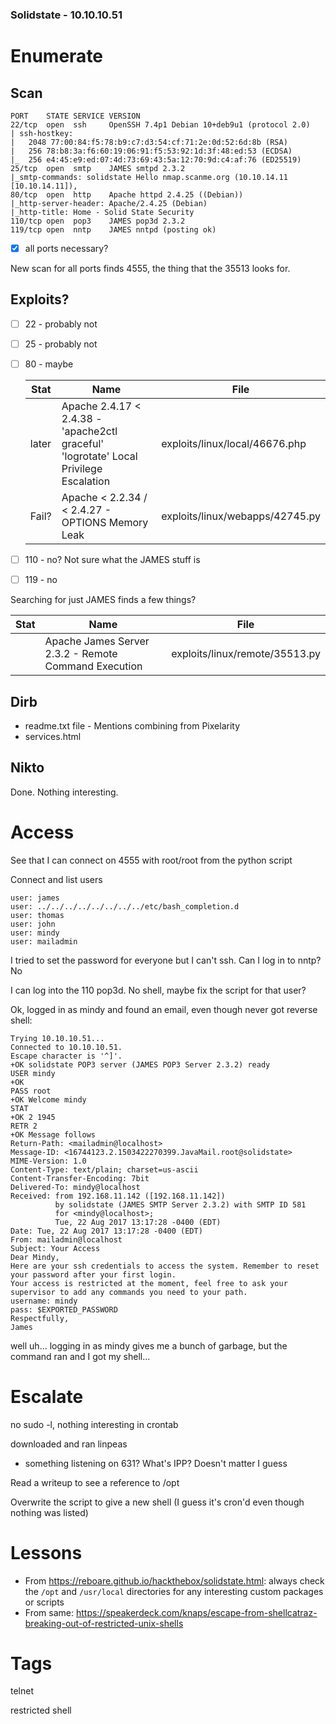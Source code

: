 ### Solidstate - 10.10.10.51

# Enumerate

## Scan

```
PORT    STATE SERVICE VERSION
22/tcp  open  ssh     OpenSSH 7.4p1 Debian 10+deb9u1 (protocol 2.0)
| ssh-hostkey: 
|   2048 77:00:84:f5:78:b9:c7:d3:54:cf:71:2e:0d:52:6d:8b (RSA)
|   256 78:b8:3a:f6:60:19:06:91:f5:53:92:1d:3f:48:ed:53 (ECDSA)
|_  256 e4:45:e9:ed:07:4d:73:69:43:5a:12:70:9d:c4:af:76 (ED25519)
25/tcp  open  smtp    JAMES smtpd 2.3.2
|_smtp-commands: solidstate Hello nmap.scanme.org (10.10.14.11 [10.10.14.11]), 
80/tcp  open  http    Apache httpd 2.4.25 ((Debian))
|_http-server-header: Apache/2.4.25 (Debian)
|_http-title: Home - Solid State Security
110/tcp open  pop3    JAMES pop3d 2.3.2
119/tcp open  nntp    JAMES nntpd (posting ok)
```

* [x] all ports necessary?  

New scan for all ports finds 4555, the thing that the 35513 looks for.

## Exploits?

* [ ] 22 - probably not

* [ ] 25 - probably not

* [ ] 80 - maybe

  | Stat  | Name                                                         | File                            |
  | ----- | ------------------------------------------------------------ | ------------------------------- |
  | later | Apache 2.4.17 < 2.4.38 - 'apache2ctl graceful' 'logrotate' Local Privilege Escalation | exploits/linux/local/46676.php  |
  | Fail? | Apache < 2.2.34 / < 2.4.27 - OPTIONS Memory Leak             | exploits/linux/webapps/42745.py |

* [ ] 110 - no? Not sure what the JAMES stuff is

* [ ] 119 - no

Searching for just JAMES finds a few things? 

| Stat | Name                                                 | File                           |
| ---- | ---------------------------------------------------- | ------------------------------ |
|      | Apache James Server 2.3.2 - Remote Command Execution | exploits/linux/remote/35513.py |

## Dirb

* readme.txt file - Mentions combining from Pixelarity
* services.html

## Nikto

Done. Nothing interesting. 

# Access

See that I can connect on 4555 with root/root from the python script

Connect and list users

```
user: james
user: ../../../../../../../../etc/bash_completion.d
user: thomas
user: john
user: mindy
user: mailadmin
```

I tried to set the password for everyone but I can't ssh. Can I log in to nntp? No 

I can log into the 110 pop3d. No shell, maybe fix the script for that user? 

Ok, logged in as mindy and found an email, even though never got reverse shell:

```
Trying 10.10.10.51...
Connected to 10.10.10.51.
Escape character is '^]'.
+OK solidstate POP3 server (JAMES POP3 Server 2.3.2) ready 
USER mindy
+OK
PASS root
+OK Welcome mindy
STAT
+OK 2 1945
RETR 2
+OK Message follows
Return-Path: <mailadmin@localhost>
Message-ID: <16744123.2.1503422270399.JavaMail.root@solidstate>
MIME-Version: 1.0
Content-Type: text/plain; charset=us-ascii
Content-Transfer-Encoding: 7bit
Delivered-To: mindy@localhost
Received: from 192.168.11.142 ([192.168.11.142])
          by solidstate (JAMES SMTP Server 2.3.2) with SMTP ID 581
          for <mindy@localhost>;
          Tue, 22 Aug 2017 13:17:28 -0400 (EDT)
Date: Tue, 22 Aug 2017 13:17:28 -0400 (EDT)
From: mailadmin@localhost
Subject: Your Access
Dear Mindy,
Here are your ssh credentials to access the system. Remember to reset your password after your first login. 
Your access is restricted at the moment, feel free to ask your supervisor to add any commands you need to your path. 
username: mindy
pass: $EXPORTED_PASSWORD
Respectfully,
James
```

well uh... logging in as mindy gives me a bunch of garbage, but the command ran and I got my shell...

# Escalate

no sudo -l, nothing interesting in crontab

downloaded and ran linpeas

* something listening on 631? What's IPP? Doesn't matter I guess

Read a writeup to see a reference to /opt

Overwrite the script to give a new shell (I guess it's cron'd even though nothing was listed)



# Lessons

* From https://reboare.github.io/hackthebox/solidstate.html: always check the `/opt` and `/usr/local` directories for any interesting custom packages or scripts
* From same: https://speakerdeck.com/knaps/escape-from-shellcatraz-breaking-out-of-restricted-unix-shells

# Tags

telnet

restricted shell



